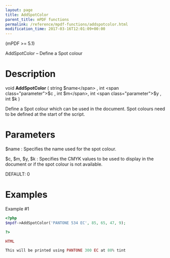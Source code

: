 ```yaml
---
layout: page
title: AddSpotColor
parent_title: mPDF functions
permalink: /reference/mpdf-functions/addspotcolor.html
modification_time: 2017-03-16T12:01:09+00:00
---
```



(mPDF >= 5.1)

AddSpotColor – Define a Spot colour

# Description

void **AddSpotColor** ( string <span class="parameter">$name</span> , int <span class="parameter">$c</span> , int <span class="parameter">$m</span>, int <span class="parameter">$y</span> , int <span class="parameter">$k</span> )

Define a Spot colour which can be used in the document. Spot colours need to be defined at the start of the script.

# Parameters

<span class="parameter">$name</span>
: Specifies the name used for the spot colour.

<span class="parameter">$c, $m, $y, $k</span>
: Specifies the CMYK values to be used to display in the document or if the spot colour is not available.

  <span class="smallblock">DEFAULT</span>: 0

# Examples

Example #1

```php
<?php
$mpdf->AddSpotColor('PANTONE 534 EC', 85, 65, 47, 9);

?>

HTML

This will be printed using PANTONE 300 EC at 80% tint


```

